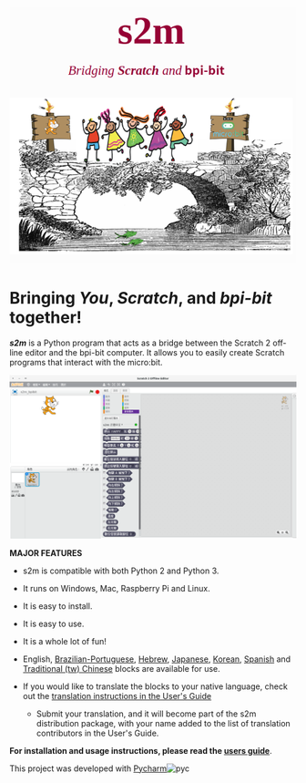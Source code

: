 ![logo](https://github.com/estea8968/s2m/blob/master/images/logo.png)
======
# Bringing _**You**_, _**Scratch**_, and _**bpi-bit**_ together!

__*s2m*__ is a Python program that acts as a bridge between the Scratch 2 off-line editor
 and the bpi-bit computer. It allows you to easily create Scratch programs that interact with the micro:bit.

![logo](https://github.com/estea8968/s2m/blob/master/images/launch.png)

__MAJOR FEATURES__

* s2m is compatible with both Python 2 and Python 3.

* It runs on Windows, Mac, Raspberry Pi and Linux.

* It is easy to install.

* It is easy to use.

* It is a whole lot of fun!

* English, [Brazilian-Portuguese](https://mryslab.github.io/s2m/blocks/#the-brazilian-portuguese-blocks),
[Hebrew](https://mryslab.github.io/s2m/blocks/#the-hebrew-blocks),
[Japanese](https://mryslab.github.io/s2m/blocks/#the-japanese-blocks),
[Korean](https://mryslab.github.io/s2m/blocks/#the-korean-blocks),
[Spanish](https://mryslab.github.io/s2m/blocks/#the-spanish-blocks) and
[Traditional (tw) Chinese](https://mryslab.github.io/s2m/blocks/#the-traditional-chinese-tw-blocks) 
blocks are available for use.

* If you would like to translate the blocks to your native language, check out
the [translation instructions in the User's Guide](https://mryslab.github.io/s2m/translation/)
    * Submit your translation, and it will become part of the s2m distribution package, with your name
    added to the list of translation contributors in the User's Guide.


__For installation and usage instructions, please read the [users guide](https://mryslab.github.io/s2m/)__.


This project was developed with [Pycharm](https://www.jetbrains.com/pycharm/)![pyc](https://raw.github.com/MrYsLab/s2m/master/images/icon_PyCharm.png)
